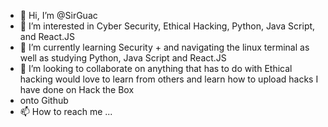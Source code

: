 - 👋 Hi, I’m @SirGuac
- 👀 I’m interested in Cyber Security, Ethical Hacking, Python, Java Script, and React.JS
- 🌱 I’m currently learning Security + and navigating the linux terminal as well as studying Python, Java Script and React.JS
- 💞️ I’m looking to collaborate on anything that has to do with Ethical hacking would love to learn from others and learn how to upload hacks I have done on Hack the Box
- onto Github
- 📫 How to reach me ...

<!---
SirGuac/SirGuac is a ✨ special ✨ repository because its `README.md` (this file) appears on your GitHub profile.
You can click the Preview link to take a look at your changes.
--->
